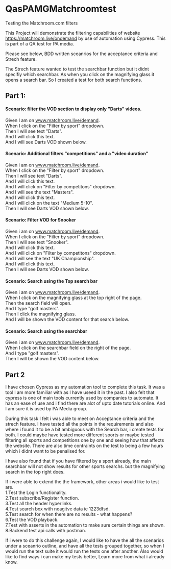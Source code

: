 # QasPAMGMatchroomtest
Testing the Matchroom.com filters

This Project will demonstrate the filtering capabilities of website https://matchroom.live/ondemand by use of automation using Cypress. This is part of a QA test for PA media. 

Please see below, BDD written sceanrios for the acceptance criteria and Strech feature. 

The Strech feature wanted to test the searchbar function but it didnt specifiy which searchbar. As when you click on the magnifying glass it opens a search bar. So I created a test for both search functions.   

## Part 1:
#### Scenario: filter the VOD section to display only "Darts" videos.

Given I am on www.matchroom.live/demand.     
When I click on the "Filter by sport" dropdown.   
Then I will see text "Darts".    
And I will click this text.   
And I will see Darts VOD shown below.    


#### Scenario: Additional filters "competitions" and a "video duration"

Given i am on www.matchroom.live/demand.    
When I click on the "Filter by sport" dropdown.     
Then I will see text "Darts".   
And I will click this text.  
And I will click on "Filter by competitons" dropdown.  
And I will see the text "Masters".   
And I will click this text.  
And I will click on the text "Medium 5-10".   
Then I will see Darts VOD shown below.  


#### Scenario: Filter VOD for Snooker 

Given i am on www.matchroom.live/demand.    
When I click on the "Filter by sport" dropdown.   
Then I will see text "Snooker".    
And I will click this text.     
And I will click on "Filter by competitons" dropdown.    
And I will see the text "UK Championship".    
And I will click this text.   
Then I will see Darts VOD shown below.     


#### Scenario: Search using the Top search bar

Given i am on www.matchroom.live/demand.    
When I click on the magnifying glass at the top right of the page.    
Then the search field will open.     
And I type "golf masters".    
Then I click the magnifying glass.     
And I will be shown the VOD content for that search below.     

#### Scenario: Search using the searchbar

Given i am on www.matchroom.live/demand.     
When I click on the searchbar field on the right of the page.     
And I type "golf masters".    
Then I will be shown the VOD content below.    


## Part 2 

I have chosen Cypress as my automation tool to complete this task. It was a tool I am more familiar with as I have useed it in the past. I also felt that cypress is one of main tools currently used by companies to automate. It has an ease of use and i find there are alot of upto date tutorials online. And I am sure it is used by PA Media group. 

During this task I felt i was able to meet on Acceptance criteria and the strech feature. I have tested all the points in the requirements and also where i found it to be a bit ambiguous with the Search bar, i create tests for both. I could maybe have tested more different sports or maybe tested filtering all sports and competitions one by one and seeing how that affects the website. There are also time contraints on the test to being a few hours which i didnt want to be penalised for. 

I have also found that if you have filtered by a sport already, the main searchbar will not show results for other sports searchs. but the magnifying search in the top right does.  

If i were able to extend the the framework, other areas i would like to test are.   
1.Test the Login functionality.  
2.Test subscribe/Register function.  
3.Test all the header hyperlinks.  
4.Test search box with neagitve data ie 1223dfsd.  
5.Test search for when there are no results - what happens?    
6.Test the VOD playback.  
7.Test with asserts in the automation to make sure certain things are shown.    
8.Backend test api calls with postman.    

If i were to do this challenge again, I would like to have the all the scenarios under a sceanrio outline, and have all the tests grouped together, so when I would run the text suite it would run the tests one after another. Also would like to find ways i can make my tests better, Learn more from what i already know.
